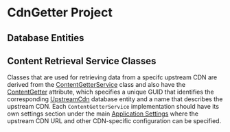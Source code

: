 # CdnGetter Project

## Database Entities

## Content Retrieval Service Classes

Classes that are used for retrieving data from a specifc upstream CDN are derived from the [ContentGetterService](./Services/ContentGetterService.cs) class and
also have the [ContentGetter](./Services/ContentGetterAttribute.cs) attribute, which specifies a unique GUID that identifies the corresponding [UpstreamCdn](./Model/UpstreamCdn.cs)
database entity and a name that describes the upstream CDN. Each `ContentGetterService` implementation should have its own settings section under the main [Application Settings](./Config/AppSettings.cs)
where the upstream CDN URL and other CDN-specific configuration can be specified.
